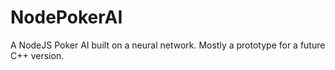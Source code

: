 NodePokerAI
===========

A NodeJS Poker AI built on a neural network. Mostly a prototype for a future C++ version.
